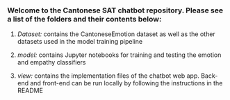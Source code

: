 ### Welcome to the Cantonese SAT chatbot repository. Please see a list of the folders and their contents below:

1. <i>Dataset:</i> contains the CantoneseEmotion dataset as well as the other datasets used in the model training pipeline

2. <i>model:</i> contains Jupyter notebooks for training and testing the emotion and empathy classifiers

3. <i>view:</i> contains the implementation files of the chatbot web app. Back-end and front-end can be run locally by following the instructions in the README

